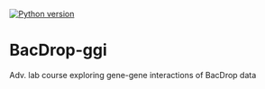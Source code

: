 [![Python version](https://img.shields.io/badge/python-3.6%20%7C%203.7%20%7C%203.8%20%7C%203.9-blue)](https://www.python.org/)

# BacDrop-ggi
Adv. lab course exploring gene-gene interactions of BacDrop data
